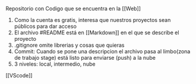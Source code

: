 Repositorio con Codigo que se encuentra en la [[Web]]

1. Como la cuenta es gratis, interesa que nuestros proyectos sean públicos para dar acceso
2. El archivo #README está en [[Markdown]] en el que se describe el proyecto
3. .gitignore omite librerias y cosas que quieras
4. Commit: Cuando se pone una descripcion el archivo pasa al limbo(zona de trabajo stage) está listo para enviarse (push) a la nube
5. 3 niveles: local, intermedio, nube

[[VScode]]




